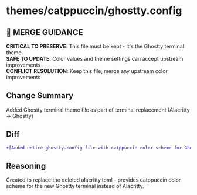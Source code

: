 # themes/catppuccin/ghostty.config

## 🚨 MERGE GUIDANCE
**CRITICAL TO PRESERVE**: This file must be kept - it's the Ghostty terminal theme  
**SAFE TO UPDATE**: Color values and theme settings can accept upstream improvements  
**CONFLICT RESOLUTION**: Keep this file, merge any upstream color improvements

## Change Summary
Added Ghostty terminal theme file as part of terminal replacement (Alacritty → Ghostty)

## Diff
```diff
+[Added entire ghostty.config file with catppuccin color scheme for Ghostty terminal]
```

## Reasoning
Created to replace the deleted alacritty.toml - provides catppuccin color scheme for the new Ghostty terminal instead of Alacritty.
